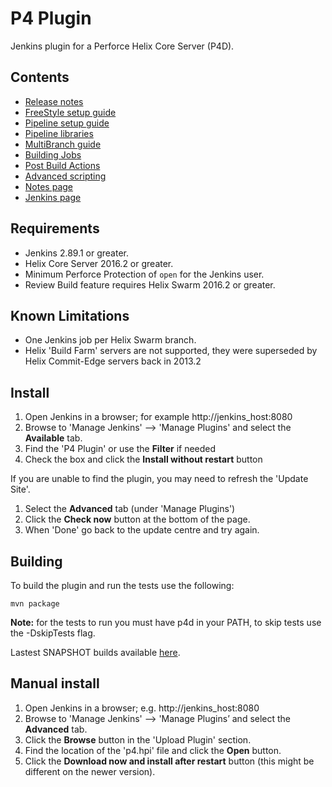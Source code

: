 # P4 Plugin
Jenkins plugin for a Perforce Helix Core Server (P4D).

## Contents

* [Release notes](https://github.com/jenkinsci/p4-plugin/blob/master/RELEASE.md)
* [FreeStyle setup guide](docs/SETUP.md)
* [Pipeline setup guide](docs/WORKFLOW.md)
* [Pipeline libraries](docs/LIBRARY.md)
* [MultiBranch guide](docs/MULTI.md)
* [Building Jobs](docs/BUILDINGJOBS.md) 
* [Post Build Actions](docs/POSTBUILD.md) 
* [Advanced scripting](docs/P4GROOVY.md)
* [Notes page](docs/NOTES.md)
* [Jenkins page](https://plugins.jenkins.io/p4)

## Requirements

* Jenkins 2.89.1 or greater.
* Helix Core Server 2016.2 or greater.
* Minimum Perforce Protection of `open` for the Jenkins user.
* Review Build feature requires Helix Swarm 2016.2 or greater.

## Known Limitations
- One Jenkins job per Helix Swarm branch. 
- Helix 'Build Farm' servers are not supported, they were superseded by Helix Commit-Edge servers back in 2013.2

## Install

1. Open Jenkins in a browser; for example http://jenkins_host:8080
2. Browse to 'Manage Jenkins' --> 'Manage Plugins' and select the **Available** tab.
3. Find the 'P4 Plugin' or use the **Filter** if needed
4. Check the box and click the **Install without restart** button

If you are unable to find the plugin, you may need to refresh the 'Update Site'.

1. Select the **Advanced** tab (under 'Manage Plugins')
2. Click the **Check now** button at the bottom of the page.
3. When 'Done' go back to the update centre and try again.

## Building

To build the plugin and run the tests use the following:

	mvn package
  
**Note:** for the tests to run you must have p4d in your PATH, to skip tests use the -DskipTests flag.

Lastest SNAPSHOT builds available [here](https://ci.jenkins.io/blue/organizations/jenkins/Plugins%2Fp4-plugin/branches).

## Manual install

1. Open Jenkins in a browser; e.g. http://jenkins_host:8080
2. Browse to 'Manage Jenkins' --> 'Manage Plugins’ and select the **Advanced** tab.
3. Click the **Browse** button in the 'Upload Plugin' section. 
4. Find the location of the 'p4.hpi' file and click the **Open** button. 
5. Click the **Download now and install after restart** button (this might be different on the newer version). 

